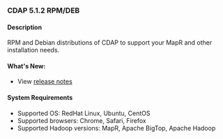 ### CDAP 5.1.2 RPM/DEB

#### Description

RPM and Debian distributions of CDAP to support your MapR and other installation needs.

#### What's New:

* View [release notes](https://docs.cdap.io/cdap/5.1.2/en/reference-manual/release-notes.html#release-5-1-2)

#### System Requirements

* Supported OS: RedHat Linux, Ubuntu, CentOS
* Supported browsers: Chrome, Safari, Firefox
* Supported Hadoop versions: MapR, Apache BigTop, Apache Hadoop
